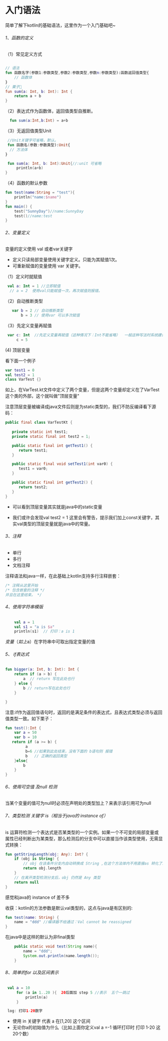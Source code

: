 # 入门语法

简单了解下kotlin的基础语法，这里作为一个入门基础吧~

###### 1、函数的定义

（1）常见定义方式

```kotlin

// 语法
fun 函数名字(参数1:参数类型,参数2:参数类型,参数n:参数类型):函数返回值类型{
    // 函数体
}
// 栗子🌰
fun sum(a: Int, b: Int): Int {
    return a + b
}
```

（2）表达式作为函数体，返回值类型自推断。

```kotlin
  fun sum(a:Int,b:Int) = a+b
```
（3）无返回值类型Unit

```kotlin
 //Unit关键字可省略，默认。
 fun 函数名(参数:参数类型):Unit{
  // 方法体
}

 fun sum(a: Int, b: Int):Unit{//:unit 可省略
     println(a+b)
}
```

（4）函数的默认参数

```kotlin
fun test(name:String = "test"){
    println("name:$name")
}
fun main() {
    test("SunnyDay")//name:SunnyDay
    test()//name:test
}
```

###### 2、变量定义

变量的定义使用 val 或者var关键字
- 定义只读局部变量使⽤关键字定义。只能为其赋值1次。
- 可重新赋值的变量使⽤ var 关键字。

（1）定义时就赋值

```kotlin
 val a: Int = 1 //立即赋值
  // a = 2  使用val只能赋值一次，再次赋值则报错。
```
（2）自动推断类型
```kotlin
   var b = 2 // 自动推断类型
       b = 3 // 使用var 可以多次赋值
```

（3）先定义变量再赋值
```kotlin
 var c: Int  //先定义变量再赋值（这种情况下：Int不能省略）  一般这种写法时系统建议你改为第一种方式
     c = 5

```

(4) 顶层变量

看下面一个例子

```kotlin
var test1 = 0
val test2 = 1
class VarTest {}
```
如上，在VarTest.kt文件中定义了两个变量，但是这两个变量却定义在了VarTest这个类的外部，这个就叫做"顶层变量"

注意顶层变量被编译成java文件后则是为static类型的，我们不防反编译看下源码：

```java
public final class VarTestKt {
    
   private static int test1;
   private static final int test2 = 1;

   public static final int getTest1() {
      return test1;
   }

   public static final void setTest1(int var0) {
      test1 = var0;
   }

   public static final int getTest2() {
      return test2;
   }
}
```

- 可以看到顶层变量其实就是java中的static变量

- 我们或许会发现val test2 = 1 这里会有警告，提示我们加上const关键字，其实val类型的顶层变量就是java中的常量。

###### 3、注释
- 单行
- 多行
- 文档注释

注释语法和java一样，在此基础上kotlin支持多行注释嵌套：

```kotlin
/* 注释从这里开始
/* 包含嵌套的注释 */
并且在这里结束。 */
```

###### 4、使⽤字符串模版
```kotlin
    val a = 1
    val s1 = "a is $a"
    println(s1)  // 打印：a is 1

```
$变量（如上$a）在字符串中可取出指定变量的值

###### 5、 if表达式
```kotlin
fun bigger(a: Int, b: Int): Int {
    return if (a > b) {
        a  // return 写在此处也行
    } else {
        b // return写在此处也行
    }

}
```
注意:if作为返回值语句时，返回的是满足条件的表达式，且表达式类型必须与返回值类型一致。如下栗子：

```kotlin
fun test():Int {
    var a = 50
    var b = 10
   return if (a >= b) {
         a
         b=6 //如果到此处结束，没有下面的 b语句则 报错
         b   // 正确的返回类型
    }else{
        b
    }
}
```
###### 6、使用可空值 及null 检测

当某个变量的值可为null时必须在声明处的类型加上？来表示该引用可为null


###### 7、类型检测 关键字 is（相当于java的 instance of）

is 运算符检测⼀个表达式是否某类型的⼀个实例。如果⼀个不可变的局部变量或属性已经判断出为某类型，那么检测后的分⽀中可以直接当作该类型使⽤，⽆需显式转换：

```kotlin
fun getStringLength(obj: Any): Int? {
    if (obj is String) {
        // obj 在该条件分⽀内⾃动转换成 String ,在这个方法体内不用直接as 转化了。
        return obj.length
    }
    // 在离开类型检测分⽀后，obj 仍然是 Any 类型
    return null
}
```
感觉和java的 instance of 差不多

收获：kotlin的方法参数是默认val类型的，这点与java是有区别的:

```kotlin
fun test(name: String) {
    name = "ddd" //编译器不给通过：Val cannot be reassigned
}
```
在java中是这样的默认为非final类型

```java
    public static void test(String name){
        name = "ddd";
        System.out.println(name.length());
    }
```

###### 8、简单的for 以及区间表示
```kotlin
 val a = 10
     for (a in 1..20 ){  20后面加 step 5 //表示  五个一跳过
         println(a)
     }

 log: 打印1-20数字

```
- 使用 in 关键字 代表 a 在[1,20] 这个区间 
- 无论你a的初始值为什么（比如上面你定义val a =-1 循环打印时 打印 1-20 这20个数）


